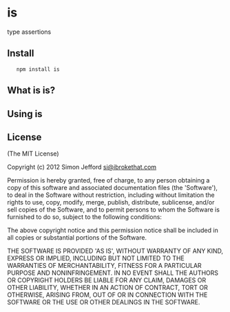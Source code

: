 # is

type assertions

## Install

       npm install is


##  What is is?



##  Using is


## License

(The MIT License)

Copyright (c) 2012 Simon Jefford <si@ibrokethat.com>

Permission is hereby granted, free of charge, to any person obtaining a copy of this software and
associated documentation files (the 'Software'), to deal in the Software without restriction, including
without limitation the rights to use, copy, modify, merge, publish, distribute, sublicense, and/or sell
copies of the Software, and to permit persons to whom the Software is furnished to do so, subject to the
following conditions:

The above copyright notice and this permission notice shall be included in all copies or substantial
portions of the Software.

THE SOFTWARE IS PROVIDED 'AS IS', WITHOUT WARRANTY OF ANY KIND, EXPRESS OR IMPLIED, INCLUDING BUT NOT
LIMITED TO THE WARRANTIES OF MERCHANTABILITY, FITNESS FOR A PARTICULAR PURPOSE AND NONINFRINGEMENT.
IN NO EVENT SHALL THE AUTHORS OR COPYRIGHT HOLDERS BE LIABLE FOR ANY CLAIM, DAMAGES OR OTHER LIABILITY,
WHETHER IN AN ACTION OF CONTRACT, TORT OR OTHERWISE, ARISING FROM, OUT OF OR IN CONNECTION WITH THE
SOFTWARE OR THE USE OR OTHER DEALINGS IN THE SOFTWARE.
